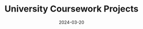 ---
layout: "list"
main-section: true
coverimage: ../assets/category_university_coursework_1712444145055_0.jpg
title: University Coursework Projects
tags:
categories:
date: 2024-03-20
lastMod: 2024-04-06
---